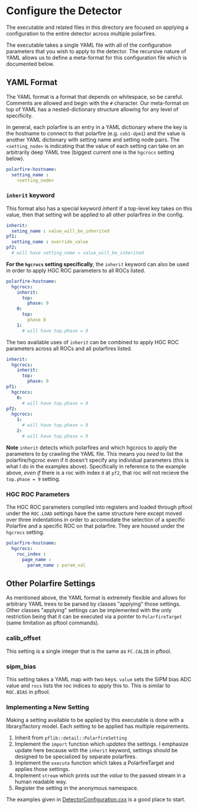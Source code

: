 # Configure the Detector
The executable and related files in this directory are focused
on applying a configuration to the entire detector across multiple
polarfires.

The executable takes a single YAML file with all of the configuration
parameters that you wish to apply to the detector. The recursive nature
of YAML allows us to define a meta-format for this configuration file which
is documented below.

## YAML Format
The YAML format is a format that depends on whitespace, so be careful.
Comments are allowed and begin with the `#` character.
Our meta-format on top of YAML has a nested-dictionary structure allowing
for any level of specificity.

In general, each polarfire is an entry in a YAML dictionary where
the key is the hostname to connect to that polarfire (e.g. `cob1-dpm1`)
and the value is another YAML dictionary with setting name and setting node
pairs. The `<setting_node>` is indicating that the value of each setting can
take on an arbitrarily deep YAML tree (biggest current one is the `hgcrocs` setting below).

```yaml
polarfire-hostname:
  setting_name : 
    <setting_node>
```

### `inherit` keyword
This format also has a special keyword *inherit* if a top-level key takes on this
value, then that setting will be applied to all other polarfires in the config.
```yaml
inherit:
  seting_name : value_will_be_inherited
pf1:
  setting_name : override_value
pf2:
  # will have setting_name = value_will_be_inherited
```

**For the `hgcrocs` setting specifically**, the `inherit` keyword can also be
used in order to apply HGC ROC parameters to all ROCs listed.
```yaml
polarfire-hostname:
  hgcrocs:
    inherit:
      top:
        phase: 9
    0:
      top:
        phase 8
    1:
      # will have top.phase = 9
``` 
The two available uses of `inherit` can be combined to apply HGC ROC parameters
across all ROCs and all polarfires listed.

```yaml
inherit:
  hgcrocs:
    inherit:
      top:
        phase: 9
pf1:
  hgcrocs:
    0:
      # will have top.phase = 9
pf2:
  hgcrocs:
    1:
      # will have top.phase = 9
    2:
      # will have top.phase = 9
```

**Note** `inherit` detects which polarfires and which hgcrocs to apply the parameters
to by crawling the YAML file. This means you _need_ to list the polarfire/hgcroc even
if it doesn't specify any individual parameters (this is what I do in the examples above).
Specifically in reference to the example above, _even if_ there is a roc with 
index `0` at `pf2`, that roc will not recieve the `top.phase = 9` setting.

### HGC ROC Parameters
The HGC ROC parameters compiled into registers and loaded through pftool
under the `ROC.LOAD` settings have the same structure here except moved over
three indentations in order to accomodate the selection of a specific Polarfire
and a specific ROC on that polarfire. They are housed under the `hgcrocs` setting.
```yaml
polarfire-hostname:
  hgcrocs:
    roc_index :
      page_name :
        param_name : param_val
```


## Other Polarfire Settings
As mentioned above, the YAML format is extremely flexible and allows for arbitrary 
YAML trees to be parsed by classes "applying" those settings. Other classes "applying"
settings can be implemented with the only restriction being that it can be executed
via a pointer to `PolarfireTarget` (same limitation as pftool commands).

### calib\_offset
This setting is a single integer that is the same as `FC.CALIB` in pftool.

### sipm\_bias
This setting takes a YAML map with two keys. 
`value` sets the SiPM bias ADC value and `rocs` lists the roc indices to apply this to.
This is similar to `ROC.BIAS` in pftool.

### Implementing a New Setting
Making a setting available to be applied by this executable is done with a library/factory model.
Each setting to be applied has multiple requirements.
1. Inherit from `pflib::detail::PolarfireSetting`
2. Implement the `import` function which _updates_ the settings.
   I emphasize update here because with the `inherit` keyword, 
   settings should be designed to be specialized by separate polarfires.
3. Implement the `execute` function which takes a PolarfireTarget and applies those settings.
4. Implement `stream` which prints out the _value_ to the passed stream in a human
   readable way.
5. Register the setting in the anonymous namespace.

The examples given in [DetectorConfiguration.cxx](DetectorConfiguration.cxx) is a good place to start.
